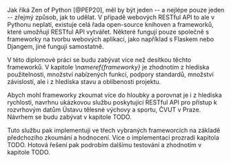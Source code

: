 Jak říká Zen of Python [@PEP20], měl by být jeden -- a nejlépe pouze jeden -- zřejmý způsob, jak to udělat.
V případě webových RESTful API to ale v Pythonu neplatí, existuje celá řada open-source knihoven a frameworků,
které umožňují RESTful API vytvářet. Některé fungují pouze společně s frameworky na tvorbu
webových aplikací, jako například s Flaskem nebo Djangem, jiné fungují samostatně.

V této diplomové práci se budu zabývat více než desítkou těchto frameworků. V kapitole *\nameref{frameworky}* je zhodnotím z hlediska
použitelnosti, množství nabízených funkcí, podpory standardů, množství závislostí, ale i z hlediska stavu a oblíbenosti projektu.

Abych mohl frameworky zkoumat více do hloubky a porovnat je i z hlediska rychlosti, navrhnu ukázkovou službu poskytující RESTful API
pro přístup k rozvrhovým datům Ústavu tělesné výchovy a sportu, ČVUT v Praze. Návrhem se budu zabývat v kapitole TODO.

Tuto službu pak implementuji ve třech vybraných frameworcích na základě předchozího zkoumání a hodnocení.
Více o implementaci prozradí kapitola TODO. Hotová řešení pak podrobím dalšímu testování a zhodnotím v kapitole TODO.
